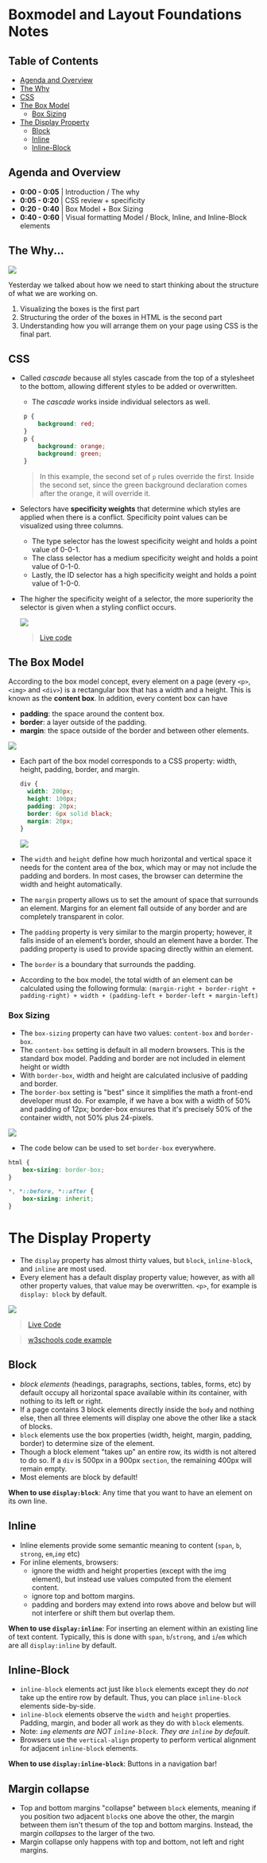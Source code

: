# Boxmodel and Layout Foundations Notes

## Table of Contents
* [Agenda and Overview](#agenda-and-overview)
* [The Why](#the-why)
* [CSS](#css)
* [The Box Model](#the-box-model)
    * [Box Sizing](#box-sizing)
* [The Display Property](#the-display-property)
    * [Block](#block)
    * [Inline](#inline)
    * [Inline-Block](#inline---block)

## Agenda and Overview

* **0:00 - 0:05** | Introduction / The why
* **0:05 - 0:20** | CSS review + specificity
* **0:20 - 0:40** | Box Model + Box Sizing
* **0:40 - 0:60** | Visual formatting Model / Block, Inline, and Inline-Block elements

## The Why...

![](https://github.com/The-Marcy-Lab-School/Fall-2022-Curriculum-BMC/blob/main/se-unit-1/lesson-0-semantics/images/div-boxes.gif?raw=true)

Yesterday we talked about how we need to start thinking about the structure of what we are working on. 
1. Visualizing the boxes is the first part
2. Structuring the order of the boxes in HTML is the second part
3. Understanding how you will arrange them on your page using CSS is the final part.

## CSS

* Called _cascade_ because all styles cascade from the top of a stylesheet to the bottom, allowing different styles to be added or overwritten.
  * The _cascade_ works inside individual selectors as well.
   ```CSS
    p {
        background: red;
    }
    p {	
        background: orange;
        background: green;
    }
   ```
   > In this example, the second set of `p` rules override the first. Inside the second set, since the green background declaration comes after the orange, it will override it.

* Selectors have **specificity weights** that determine which styles are applied when there is a conflict. Specificity point values can be visualized using three columns. 
    * The type selector has the lowest specificity weight and holds a point value of 0-0-1. 
    * The class selector has a medium specificity weight and holds a point value of 0-1-0. 
    * Lastly, the ID selector has a high specificity weight and holds a point value of 1-0-0.
* The higher the specificity weight of a selector, the more superiority the selector is given when a styling conflict occurs.

    ![](https://github.com/The-Marcy-Lab-School/Fall-2022-Curriculum-BMC/blob/main/se-unit-1/lesson-2-boxmodel_layout/images/css-specificity.png?raw=true)
    > [Live code](https://jsbin.com/negufugite/1/edit?html,css,output)
    

## The Box Model

According to the box model concept, every element on a page (every `<p>`, `<img>` and `<div>`) is a rectangular box that has a width and a height. This is known as the **content box**. In addition, every content box can have 

* **padding**: the space around the content box.
* **border**: a layer outside of the padding.
* **margin**: the space outside of the border and between other elements. 

![](https://github.com/The-Marcy-Lab-School/Fall-2022-Curriculum-BMC/blob/main/se-unit-1/lesson-2-boxmodel_layout/images/box-model.png?raw=true)

* Each part of the box model corresponds to a CSS property: width, height, padding, border, and margin.

    ```CSS
    div {
      width: 200px;
      height: 100px;
      padding: 20px;
      border: 6px solid black;
      margin: 20px;
    }	
    ```
    
    ![](https://github.com/The-Marcy-Lab-School/Fall-2022-Curriculum-BMC/blob/main/se-unit-1/lesson-2-boxmodel_layout/images/box-model-rendered.png?raw=true)

* The `width` and `height` define how much horizontal and vertical space it needs for the content area of the box, which may or may not include the padding and borders. In most cases, the browser can determine the width and height automatically.
* The `margin` property allows us to set the amount of space that surrounds an element. Margins for an element fall outside of any border and are completely transparent in color.
* The `padding` property is very similar to the margin property; however, it falls inside of an element’s border, should an element have a border. The padding property is used to provide spacing directly within an element.
* The `border` is a boundary that surrounds the padding.
* According to the box model, the total width of an element can be calculated using the following formula:
  `(margin-right + border-right + padding-right) + width + (padding-left + border-left + margin-left)`

### Box Sizing
* The `box-sizing` property can have two values: `content-box` and `border-box`.
* The `content-box` setting is default in all modern browsers. This is the standard box model. Padding and border are not included in element height or width
* With `border-box`, width and height are calculated inclusive of padding and border.
* The `border-box` setting is "best" since it simplifies the math a front-end developer must do. For example, if we have a box with a width of 50% and padding of 12px; border-box ensures that it's precisely 50% of the container width, not 50% plus 24-pixels.

![](https://github.com/The-Marcy-Lab-School/Fall-2022-Curriculum-BMC/blob/main/se-unit-1/lesson-2-boxmodel_layout/images/border-box-2.png?raw=true)

* The code below can be used to set `border-box` everywhere.
```CSS
html {
    box-sizing: border-box;
}

*, *::before, *::after {
    box-sizing: inherit;
}
```

# The Display Property
* The `display` property has almost thirty values, but `block`, `inline-block`, and `inline` are most used.
* Every element has a default display property value; however, as with all other property values, that value may be overwritten. `<p>`, for example is `display: block` by default.

![](https://github.com/The-Marcy-Lab-School/Fall-2022-Curriculum-BMC/blob/main/se-unit-1/lesson-2-boxmodel_layout/images/display-example.png?raw=true)

> [Live Code](https://jsbin.com/dekenikuqa/2/edit?html,css,output)

> [w3schools code example](https://www.w3schools.com/css/tryit.asp?filename=trycss_inline-block_span1)

## Block
* _block elements_ (headings, paragraphs, sections, tables, forms, etc) by default occupy all horizontal space available within its container, with nothing to its left or right.
* If a page contains 3 block elements directly inside the `body` and nothing else, then all three elements will display one above the other like a stack of blocks.
* `block` elements use the box properties (width, height, margin, padding, border) to determine size of the element.
* Though a block element "takes up" an entire row, its width is not altered to do so. If a `div` is 500px in a 900px `section`, the remaining 400px will remain empty.
* Most elements are block by default!

**When to use `display:block`**: Any time that you want to have an element on its own line.

## Inline
* Inline elements provide some semantic meaning to content (`span`, `b`, `strong`, `em`,*`img`* etc)
* For inline elements, browsers:
  * ignore the width and height properties (except with the img element), but instead use values computed from the element content.
  * ignore top and bottom margins.
  * padding and borders may extend into rows above and below but will not interfere or shift them but overlap them.
 
**When to use `display:inline`**: For inserting an element within an existing line of text content. Typically, this is done with `span`, `b`/`strong`, and `i`/`em` which are all `display:inline` by default.

## Inline-Block
* `inline-block` elements act just like `block` elements except they do *not* take up the entire row by default. Thus, you can place `inline-block` elements side-by-side.
* `inline-block` elements observe the `width` and `height` properties. Padding, margin, and boder all work as they do with `block` elements.
* Note: *`img` elements are NOT `inline-block`. They are `inline` by default.*
* Browsers use the `vertical-align` property to perform vertical alignment for adjacent `inline-block` elements.

**When to use `display:inline-block`**: Buttons in a navigation bar!

## Margin collapse
* Top and bottom margins "collapse" between `block` elements, meaning if you position two adjacent `block`s one above the other, the margin between them isn't thesum of the top and bottom margins. Instead, the margin _collapses_ to the larger of the two.
* Margin collapse only happens with top and bottom, not left and right margins.
